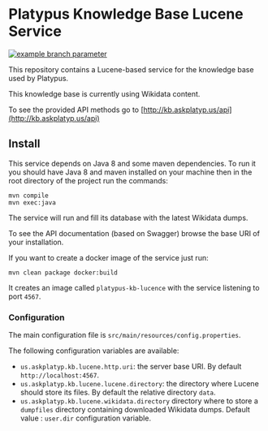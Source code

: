 Platypus Knowledge Base Lucene Service
======================================

[![example branch parameter](https://github.com/askplatypus/platypus-kb-lucene/actions/workflows/build.yml/badge.svg)](https://github.com/askplatypus/platypus-kb-lucene/actions/workflows/build.yml)

This repository contains a Lucene-based service for the knowledge base used by Platypus.

This knowledge base is currently using Wikidata content.

To see the provided API methods go to [http://kb.askplatyp.us/api](http://kb.askplatyp.us/api)

## Install

This service depends on Java 8 and some maven dependencies. To run it you should have Java 8 and maven installed on your machine then in the root directory of the project run the commands:
```
mvn compile
mvn exec:java
```

The service will run and fill its database with the latest Wikidata dumps.

To see the API documentation (based on Swagger) browse the base URI of your installation.

If you want to create a docker image of the service just run:
```
mvn clean package docker:build
```

It creates an image called `platypus-kb-lucence` with the service listening to port `4567`.

### Configuration

The main configuration file is `src/main/resources/config.properties`.

The following configuration variables are available:

* `us.askplatyp.kb.lucene.http.uri`: the server base URI. By default `http://localhost:4567`.
* `us.askplatyp.kb.lucene.lucene.directory`: the directory where Lucene should store its files. By default the relative directory `data`.
* `us.askplatyp.kb.lucene.wikidata.directory` directory where to store a `dumpfiles` directory containing downloaded Wikidata dumps. Default value : `user.dir` configuration variable.
